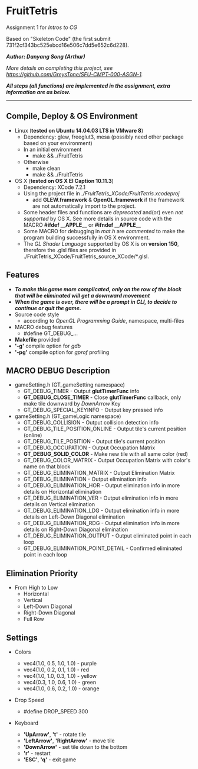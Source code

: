 # FruitTetris

Assignment 1 for *Intros to CG*

Based on "Skeleton Code" (the first submit 731f2cf343bc525ebcd16e506c7dd5e652c6d228).

***Author: Danyang Song (Arthur)***

*More details on completing this project, see https://github.com/GreysTone/SFU-CMPT-000-ASGN-1.*

***All steps (all functions) are implemented in the assignment, extra information are as below.***
******

## Compile, Deploy & OS Environment
* Linux (**tested on Ubuntu 14.04.03 LTS in VMware 8**)
    * Dependency: glew, freeglut3, mesa (possibly need other package based on your environment)
    * In an initial environment
        * make && ./FruitTetris
    * Otherwise
        * make clean
        * make && ./FruitTetris
* OS X (**tested on OS X El Caption 10.11.3**)
  * Dependency: XCode 7.2.1
  * Using the project file in *./FruitTetris_XCode/FruitTetris.xcodeproj*
    * add **GLEW.framework** & **OpenGL.framework** if the framework are not automatically import to the project.
  * Some header files and functions are *deprecated* and(or) even *not supported* by OS X. See more details in source code with the MACRO **#ifdef \_\_APPLE\_\_** or **#ifndef \_\_APPLE\_\_**
  * Some MACRO for debugging in *mat.h* are *commented* to make the program building successfully in OS X environment.
  * The *GL Shader Language* supported by OS X is on **version 150**, therefore the .glsl files are provided in ./FruitTetris_XCode/FruitTetris_source_XCode/\*.glsl.

## Features
* ***To make this game more complicated, only on the row of the block that will be eliminated will get a downward movement***
* ***When the game is over, there will be a prompt in CLI, to decide to continue or quit the game.***
* Source code style
  * according to *OpenGL Programming Guide*, namespace, multi-files
* MACRO debug features
  * \#define GT_DEBUG_...
* **Makefile** provided
* **'-g'** compile option for *gdb*
* **'-pg'** compile option for *gprof* profiling

## MACRO DEBUG Description
* gameSetting.h (GT_gameSetting namespace)
  * GT_DEBUG_TIMER - Output **glutTimerFunc** info
  * **GT_DEBUG_CLOSE_TIMER** - Close **glutTimerFunc** callback, only make tile downward by *DownArrow* Key
  * GT_DEBUG_SPECIAL_KEYINFO - Output key pressed info
* gameSetting.h (GT_gameLogic namespace)
  * GT_DEBUG_COLLISION - Output collision detection info
  * GT_DEBUG_TILE_POSITION_ONLINE - Output tile's current position (online)
  * GT_DEBUG_TILE_POSITION - Output tile's current position
  * GT_DEBUG_OCCUPATION - Output Occupation Matrix
  * **GT_DEBUG_SOLID_COLOR** - Make new tile with all same color (red)
  * GT_DEBUG_COLOR_MATRIX - Output Occupation Matrix with color's name on that block
  * GT_DEBUG_ELIMINATION_MATRIX - Output Elimination Matrix
  * GT_DEBUG_ELIMINATION - Output elimination info
  * GT_DEBUG_ELIMINATION_HOR - Output elimination info in more details on Horizontal elimination
  * GT_DEBUG_ELIMINATION_VER - Output elimination info in more details on Vertical elimination
  * GT_DEBUG_ELIMINATION_LDG - Output elimination info in more details on Left-Down Diagonal elimination
  * GT_DEBUG_ELIMINATION_RDG - Output elimination info in more details on Right-Down Diagonal elimination
  * GT_DEBUG_ELIMINATION_OUTPUT - Output eliminated point in each loop
  * GT_DEBUG_ELIMINATION_POINT_DETAIL - Confirmed eliminated point in each loop


## Elimination Priority
* From High to Low
    * Horizontal
    * Vertical
    * Left-Down Diagonal
    * Right-Down Diagonal
    * Full Row

## Settings
* Colors
    * vec4(1.0, 0.5, 1.0, 1.0) - purple
    * vec4(1.0, 0.2, 0.1, 1.0) - red
    * vec4(1.0, 1.0, 0.3, 1.0) - yellow
    * vec4(0.3, 1.0, 0.6, 1.0) - green
    * vec4(1.0, 0.6, 0.2, 1.0) - orange

* Drop Speed
    * \#define DROP_SPEED 300

* Keyboard
    * **'UpArrow'**, **'t'** - rotate tile
    * **'LeftArrow'**, **'RightArrow'** - move tile
    * **'DownArrow'** - set tile down to the bottom
    * **'r'** - restart
    * **'ESC'**, **'q'** - exit game
